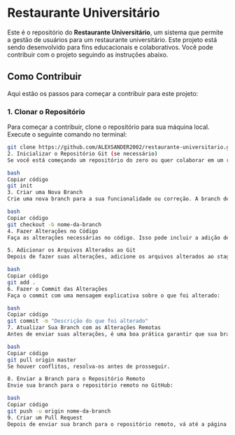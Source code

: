 # Restaurante Universitário

Este é o repositório do **Restaurante Universitário**, um sistema que permite a gestão de usuários para um restaurante universitário. Este projeto está sendo desenvolvido para fins educacionais e colaborativos. Você pode contribuir com o projeto seguindo as instruções abaixo.

## Como Contribuir

Aqui estão os passos para começar a contribuir para este projeto:

### 1. **Clonar o Repositório**

Para começar a contribuir, clone o repositório para sua máquina local. Execute o seguinte comando no terminal:

```bash
git clone https://github.com/ALEXSANDER2002/restaurante-universitario.git
2. Inicializar o Repositório Git (se necessário)
Se você está começando um repositório do zero ou quer colaborar em um repositório recém-criado, inicie o Git na pasta do projeto:

bash
Copiar código
git init
3. Criar uma Nova Branch
Crie uma nova branch para a sua funcionalidade ou correção. A branch deve ter um nome descritivo, como feature/adicionar-login ou bugfix/corrigir-erro-01.

bash
Copiar código
git checkout -b nome-da-branch
4. Fazer Alterações no Código
Faça as alterações necessárias no código. Isso pode incluir a adição de novos recursos, correção de bugs ou melhorias no código existente.

5. Adicionar os Arquivos Alterados ao Git
Depois de fazer suas alterações, adicione os arquivos alterados ao staging area:

bash
Copiar código
git add .
6. Fazer o Commit das Alterações
Faça o commit com uma mensagem explicativa sobre o que foi alterado:

bash
Copiar código
git commit -m "Descrição do que foi alterado"
7. Atualizar Sua Branch com as Alterações Remotas
Antes de enviar suas alterações, é uma boa prática garantir que sua branch esteja atualizada com a branch principal (geralmente master ou main):

bash
Copiar código
git pull origin master
Se houver conflitos, resolva-os antes de prosseguir.

8. Enviar a Branch para o Repositório Remoto
Envie sua branch para o repositório remoto no GitHub:

bash
Copiar código
git push -u origin nome-da-branch
9. Criar um Pull Request
Depois de enviar sua branch para o repositório remoto, vá até a página do repositório no GitHub. Lá, você verá um botão para Criar um Pull Request (PR). Clique nesse botão para submeter sua alteração para revisão.
